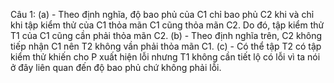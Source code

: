 Câu 1:
(a) - Theo định nghĩa, độ bao phủ của C1 chỉ bao phủ C2 khi và chỉ khi tập kiểm thử của C1 thỏa mãn C1 cũng thỏa mãn C2. Do đó, tập kiểm thử T1 của C1 cũng cần phải thỏa mãn C2.
(b) - Theo định nghĩa trên, C2 không tiếp nhận C1 nên T2 không vần phải thỏa mãn C1.
(c) -  Có thể tập T2 có tập kiểm thử khiến cho P xuất hiện lỗi nhưng T1 không cần tiết lộ có lỗi vì ta nói ở đây liên quan đến độ bao phủ chứ không phải lỗi.
